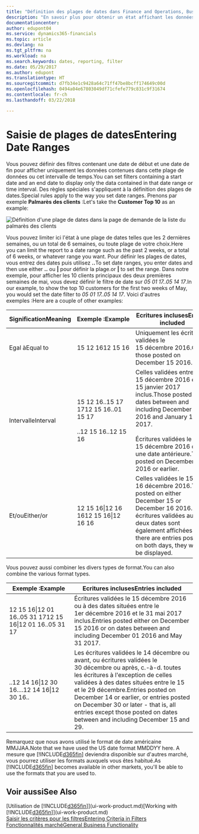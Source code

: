 ```yaml
---
title: "Définition des plages de dates dans Finance and Operations, Business edition | Microsoft Docs"
description: "En savoir plus pour obtenir un état affichant les données de périodes spécifiques à l'aide de plages de dates dans Finance and Operations, Business edition."
documentationcenter: 
author: edupont04
ms.service: dynamics365-financials
ms.topic: article
ms.devlang: na
ms.tgt_pltfrm: na
ms.workload: na
ms.search.keywords: dates, reporting, filter
ms.date: 05/29/2017
ms.author: edupont
ms.translationtype: HT
ms.sourcegitcommit: d7fb34e1c9428a64c71ff47be8bcff174649c00d
ms.openlocfilehash: 0494a04e67803049df71cfefe779c831c9f31674
ms.contentlocale: fr-ch
ms.lasthandoff: 03/22/2018

---
```

# <a name="entering-date-ranges"></a><span data-ttu-id="192d5-103">Saisie de plages de dates</span><span class="sxs-lookup"><span data-stu-id="192d5-103">Entering Date Ranges</span></span> 
<span data-ttu-id="192d5-104">Vous pouvez définir des filtres contenant une date de début et une date de fin pour afficher uniquement les données contenues dans cette plage de données ou cet intervalle de temps.</span><span class="sxs-lookup"><span data-stu-id="192d5-104">You can set filters containing a start date and an end date to display only the data contained in that date range or time interval.</span></span> <span data-ttu-id="192d5-105">Des règles spéciales s'appliquent à la définition des plages de dates.</span><span class="sxs-lookup"><span data-stu-id="192d5-105">Special rules apply to the way you set date ranges.</span></span> <span data-ttu-id="192d5-106">Prenons par exemple **Palmarès des clients** :</span><span class="sxs-lookup"><span data-stu-id="192d5-106">Let's take the **Customer Top 10** as an example:</span></span>

![Définition d'une plage de dates dans la page de demande de la liste du palmarès des clients](./media/ui-enter-date-ranges/customer-top10-list.png)

<span data-ttu-id="192d5-108">Vous pouvez limiter ici l'état à une plage de dates telles que les 2 dernières semaines, ou un total de 6 semaines, ou toute plage de votre choix.</span><span class="sxs-lookup"><span data-stu-id="192d5-108">Here you can limit the report to a date range such as the past 2 weeks, or a total of 6 weeks, or whatever range you want.</span></span> <span data-ttu-id="192d5-109">Pour définir les plages de dates, vous entrez des dates puis utilisez **..**</span><span class="sxs-lookup"><span data-stu-id="192d5-109">To set date ranges, you enter dates and then use either **..**</span></span> <span data-ttu-id="192d5-110">ou **|** pour définir la plage.</span><span class="sxs-lookup"><span data-stu-id="192d5-110">or **|** to set the range.</span></span> <span data-ttu-id="192d5-111">Dans notre exemple, pour afficher les 10 clients principaux des deux premières semaines de mai, vous devez définir le filtre de date sur *05 01 17..05 14 17*.</span><span class="sxs-lookup"><span data-stu-id="192d5-111">In our example, to show the top 10 customers for the first two weeks of May, you would set the date filter to *05 01 17..05 14 17*.</span></span>
<span data-ttu-id="192d5-112">Voici d'autres exemples :</span><span class="sxs-lookup"><span data-stu-id="192d5-112">Here are a couple of other examples:</span></span>

| <span data-ttu-id="192d5-113">Signification</span><span class="sxs-lookup"><span data-stu-id="192d5-113">Meaning</span></span> | <span data-ttu-id="192d5-114">Exemple :</span><span class="sxs-lookup"><span data-stu-id="192d5-114">Example</span></span> | <span data-ttu-id="192d5-115">Ecritures incluses</span><span class="sxs-lookup"><span data-stu-id="192d5-115">Entries included</span></span> |
|---|---|---|
|<span data-ttu-id="192d5-116">Egal à</span><span class="sxs-lookup"><span data-stu-id="192d5-116">Equal to</span></span>| <span data-ttu-id="192d5-117">15 12 16</span><span class="sxs-lookup"><span data-stu-id="192d5-117">12 15 16</span></span> |<span data-ttu-id="192d5-118">Uniquement les écritures validées le 15 décembre 2016.</span><span class="sxs-lookup"><span data-stu-id="192d5-118">Only those posted on December 15 2016.</span></span>|
|<span data-ttu-id="192d5-119">Intervalle</span><span class="sxs-lookup"><span data-stu-id="192d5-119">Interval</span></span>| <span data-ttu-id="192d5-120">15 12 16..15 17 17</span><span class="sxs-lookup"><span data-stu-id="192d5-120">12 15 16..01 15 17</span></span><br /><br /><span data-ttu-id="192d5-121">..12 15 16</span><span class="sxs-lookup"><span data-stu-id="192d5-121">..12 15 16</span></span>|<span data-ttu-id="192d5-122">Celles validées entre le 15 décembre 2016 et le 15 janvier 2017 inclus.</span><span class="sxs-lookup"><span data-stu-id="192d5-122">Those posted on dates between and including December 15 2016 and January 15 2017.</span></span><br /><br /><span data-ttu-id="192d5-123">Écritures validées le 15 décembre 2016 ou à une date antérieure.</span><span class="sxs-lookup"><span data-stu-id="192d5-123">Those posted on December 15 2016 or earlier.</span></span>|
|<span data-ttu-id="192d5-124">Et/ou</span><span class="sxs-lookup"><span data-stu-id="192d5-124">Either/or</span></span>|<span data-ttu-id="192d5-125">12 15 16&#124;12 16 16</span><span class="sxs-lookup"><span data-stu-id="192d5-125">12 15 16&#124;12 16 16</span></span>|<span data-ttu-id="192d5-126">Celles validées le 15 ou le 16 décembre 2016.</span><span class="sxs-lookup"><span data-stu-id="192d5-126">Those posted on either December 15 or December 16 2016.</span></span> <span data-ttu-id="192d5-127">Les écritures validées aux deux dates sont également affichées.</span><span class="sxs-lookup"><span data-stu-id="192d5-127">If there are entries posted on both days, they will all be displayed.</span></span>|

<span data-ttu-id="192d5-128">Vous pouvez aussi combiner les divers types de format.</span><span class="sxs-lookup"><span data-stu-id="192d5-128">You can also combine the various format types.</span></span>

| <span data-ttu-id="192d5-129">Exemple :</span><span class="sxs-lookup"><span data-stu-id="192d5-129">Example</span></span> | <span data-ttu-id="192d5-130">Ecritures incluses</span><span class="sxs-lookup"><span data-stu-id="192d5-130">Entries included</span></span> |
|---|---|
|<span data-ttu-id="192d5-131">12 15 16&#124;12 01 16..05 31 17</span><span class="sxs-lookup"><span data-stu-id="192d5-131">12 15 16&#124;12 01 16..05 31 17</span></span> | <span data-ttu-id="192d5-132">Écritures validées le 15 décembre 2016 ou à des dates situées entre le 1er décembre 2016 et le 31 mai 2017 inclus.</span><span class="sxs-lookup"><span data-stu-id="192d5-132">Entries posted either on December 15 2016 or on dates between and including December 01 2016 and May 31 2017.</span></span> |
|<span data-ttu-id="192d5-133">..12 14 16&#124;12 30 16..</span><span class="sxs-lookup"><span data-stu-id="192d5-133">..12 14 16&#124;12 30 16..</span></span> | <span data-ttu-id="192d5-134">Les écritures validées le 14 décembre ou avant, ou écritures validées le 30 décembre ou après, c.-à-d. toutes les écritures à l'exception de celles validées à des dates situées entre le 15 et le 29 décembre.</span><span class="sxs-lookup"><span data-stu-id="192d5-134">Entries posted on December 14 or earlier, or entries posted on December 30 or later - that is, all entries except those posted on dates between and including December 15 and 29.</span></span> |

<span data-ttu-id="192d5-135">Remarquez que nous avons utilisé le format de date américaine MMJJAA.</span><span class="sxs-lookup"><span data-stu-id="192d5-135">Note that we have used the US date format MMDDYY here.</span></span> <span data-ttu-id="192d5-136">A mesure que [!INCLUDE[d365fin](includes/d365fin_md.md)] deviendra disponible sur d'autres marché, vous pourrez utiliser les formats auxquels vous êtes habitué.</span><span class="sxs-lookup"><span data-stu-id="192d5-136">As [!INCLUDE[d365fin](includes/d365fin_md.md)] becomes available in other markets, you'll be able to use the formats that you are used to.</span></span>

## <a name="see-also"></a><span data-ttu-id="192d5-137">Voir aussi</span><span class="sxs-lookup"><span data-stu-id="192d5-137">See Also</span></span>
<span data-ttu-id="192d5-138">[Utilisation de [!INCLUDE[d365fin](includes/d365fin_long_md.md)]](ui-work-product.md)</span><span class="sxs-lookup"><span data-stu-id="192d5-138">[Working with [!INCLUDE[d365fin](includes/d365fin_long_md.md)]](ui-work-product.md)</span></span>  
[<span data-ttu-id="192d5-139">Saisir les critères pour les filtres</span><span class="sxs-lookup"><span data-stu-id="192d5-139">Entering Criteria in Filters </span></span>](ui-enter-criteria-filters.md)  
[<span data-ttu-id="192d5-140">Fonctionnalités marché</span><span class="sxs-lookup"><span data-stu-id="192d5-140">General Business Functionality</span></span>](ui-across-business-areas.md)

